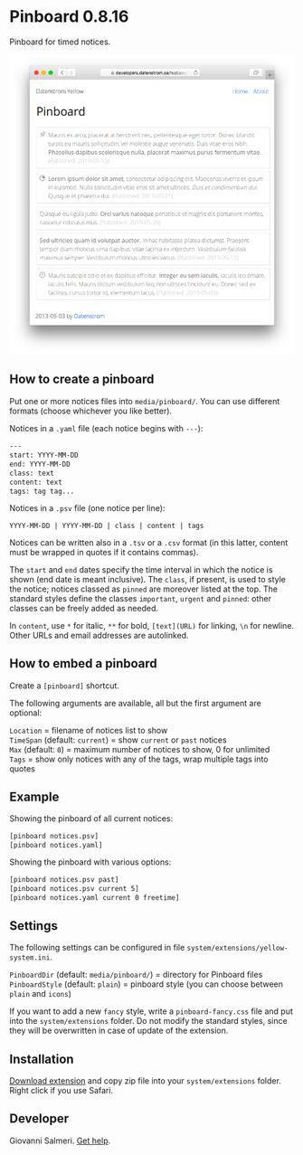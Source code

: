 # Pinboard 0.8.16

Pinboard for timed notices.

<p align="center"><img src="pinboard-screenshot.png?raw=true" alt="Screenshot"></p>

## How to create a pinboard

Put one or more notices files into `media/pinboard/`. You can use different formats (choose whichever you like better).

Notices in a `.yaml` file (each notice begins with `---`):

    ---
    start: YYYY-MM-DD
    end: YYYY-MM-DD
    class: text
    content: text
    tags: tag tag...

Notices in a `.psv` file (one notice per line):

    YYYY-MM-DD | YYYY-MM-DD | class | content | tags

Notices can be written also in a `.tsv` or a `.csv` format (in this latter, content must be wrapped in quotes if it contains commas).

The `start` and `end` dates specify the time interval in which the notice is shown (end date is meant inclusive). The `class`, if present, is used to style the notice; notices classed as `pinned` are moreover listed at the top. The standard styles define the classes `important`, `urgent` and `pinned`: other classes can be freely added as needed.

In `content`, use `*` for italic, `**` for bold, `[text](URL)` for linking, `\n` for newline. Other URLs and email addresses are autolinked.

## How to embed a pinboard

Create a `[pinboard]` shortcut.

The following arguments are available, all but the first argument are optional:

`Location` = filename of notices list to show  
`TimeSpan` (default: `current`) = show `current` or `past` notices  
`Max` (default: `0`) = maximum number of notices to show, 0 for unlimited  
`Tags` = show only notices with any of the tags, wrap multiple tags into quotes  

## Example

Showing the pinboard of all current notices:

    [pinboard notices.psv]
    [pinboard notices.yaml]

Showing the pinboard with various options:

    [pinboard notices.psv past]
    [pinboard notices.psv current 5]
    [pinboard notices.yaml current 0 freetime]

## Settings

The following settings can be configured in file `system/extensions/yellow-system.ini`.

`PinboardDir` (default: `media/pinboard/`) = directory for Pinboard files  
`PinboardStyle` (default: `plain`) = pinboard style (you can choose between `plain` and `icons`) 

If you want to add a new `fancy` style, write a `pinboard-fancy.css`  file and put into the `system/extensions` folder. Do not modify the standard styles, since they will be overwritten in case of update of the extension.

## Installation

[Download extension](https://github.com/GiovanniSalmeri/yellow-pinboard/archive/master.zip) and copy zip file into your `system/extensions` folder. Right click if you use Safari.

## Developer

Giovanni Salmeri. [Get help](https://github.com/GiovanniSalmeri/yellow-pinboard/issues).
